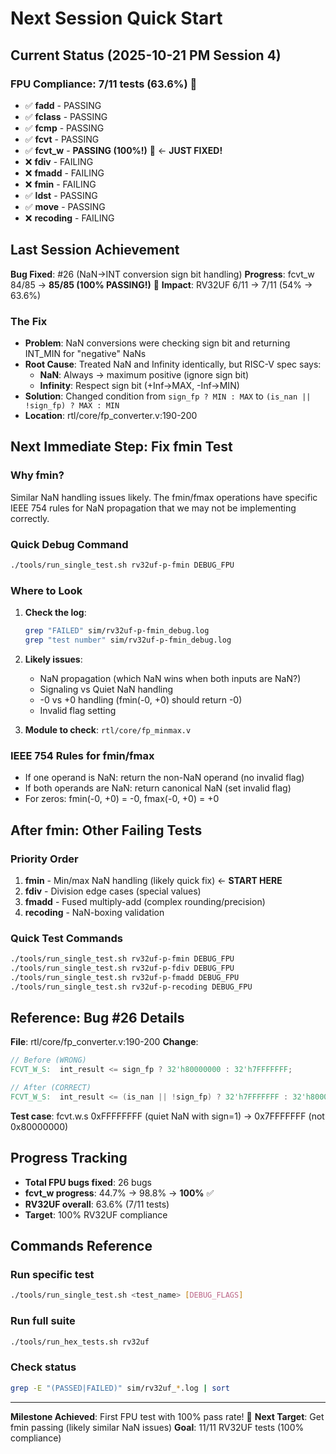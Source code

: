 # Next Session Quick Start

## Current Status (2025-10-21 PM Session 4)

### FPU Compliance: 7/11 tests (63.6%) 🎉
- ✅ **fadd** - PASSING
- ✅ **fclass** - PASSING
- ✅ **fcmp** - PASSING
- ✅ **fcvt** - PASSING
- ✅ **fcvt_w** - **PASSING (100%!)** 🎉 ← **JUST FIXED!**
- ❌ **fdiv** - FAILING
- ❌ **fmadd** - FAILING
- ❌ **fmin** - FAILING
- ✅ **ldst** - PASSING
- ✅ **move** - PASSING
- ❌ **recoding** - FAILING

## Last Session Achievement

**Bug Fixed**: #26 (NaN→INT conversion sign bit handling)
**Progress**: fcvt_w 84/85 → **85/85 (100% PASSING!)** 🎉
**Impact**: RV32UF 6/11 → 7/11 (54% → 63.6%)

### The Fix
- **Problem**: NaN conversions were checking sign bit and returning INT_MIN for "negative" NaNs
- **Root Cause**: Treated NaN and Infinity identically, but RISC-V spec says:
  - **NaN**: Always → maximum positive (ignore sign bit)
  - **Infinity**: Respect sign bit (+Inf→MAX, -Inf→MIN)
- **Solution**: Changed condition from `sign_fp ? MIN : MAX` to `(is_nan || !sign_fp) ? MAX : MIN`
- **Location**: rtl/core/fp_converter.v:190-200

## Next Immediate Step: Fix fmin Test

### Why fmin?
Similar NaN handling issues likely. The fmin/fmax operations have specific IEEE 754 rules for NaN propagation that we may not be implementing correctly.

### Quick Debug Command
```bash
./tools/run_single_test.sh rv32uf-p-fmin DEBUG_FPU
```

### Where to Look
1. **Check the log**:
   ```bash
   grep "FAILED" sim/rv32uf-p-fmin_debug.log
   grep "test number" sim/rv32uf-p-fmin_debug.log
   ```

2. **Likely issues**:
   - NaN propagation (which NaN wins when both inputs are NaN?)
   - Signaling vs Quiet NaN handling
   - -0 vs +0 handling (fmin(-0, +0) should return -0)
   - Invalid flag setting

3. **Module to check**: `rtl/core/fp_minmax.v`

### IEEE 754 Rules for fmin/fmax
- If one operand is NaN: return the non-NaN operand (no invalid flag)
- If both operands are NaN: return canonical NaN (set invalid flag)
- For zeros: fmin(-0, +0) = -0, fmax(-0, +0) = +0

## After fmin: Other Failing Tests

### Priority Order
1. **fmin** - Min/max NaN handling (likely quick fix) ← **START HERE**
2. **fdiv** - Division edge cases (special values)
3. **fmadd** - Fused multiply-add (complex rounding/precision)
4. **recoding** - NaN-boxing validation

### Quick Test Commands
```bash
./tools/run_single_test.sh rv32uf-p-fmin DEBUG_FPU
./tools/run_single_test.sh rv32uf-p-fdiv DEBUG_FPU
./tools/run_single_test.sh rv32uf-p-fmadd DEBUG_FPU
./tools/run_single_test.sh rv32uf-p-recoding DEBUG_FPU
```

## Reference: Bug #26 Details

**File**: rtl/core/fp_converter.v:190-200
**Change**:
```verilog
// Before (WRONG)
FCVT_W_S:  int_result <= sign_fp ? 32'h80000000 : 32'h7FFFFFFF;

// After (CORRECT)
FCVT_W_S:  int_result <= (is_nan || !sign_fp) ? 32'h7FFFFFFF : 32'h80000000;
```

**Test case**: fcvt.w.s 0xFFFFFFFF (quiet NaN with sign=1) → 0x7FFFFFFF (not 0x80000000)

## Progress Tracking
- **Total FPU bugs fixed**: 26 bugs
- **fcvt_w progress**: 44.7% → 98.8% → **100%** ✅
- **RV32UF overall**: 63.6% (7/11 tests)
- **Target**: 100% RV32UF compliance

## Commands Reference

### Run specific test
```bash
./tools/run_single_test.sh <test_name> [DEBUG_FLAGS]
```

### Run full suite
```bash
./tools/run_hex_tests.sh rv32uf
```

### Check status
```bash
grep -E "(PASSED|FAILED)" sim/rv32uf_*.log | sort
```

---

**Milestone Achieved**: First FPU test with 100% pass rate! 🎉
**Next Target**: Get fmin passing (likely similar NaN issues)
**Goal**: 11/11 RV32UF tests (100% compliance)
